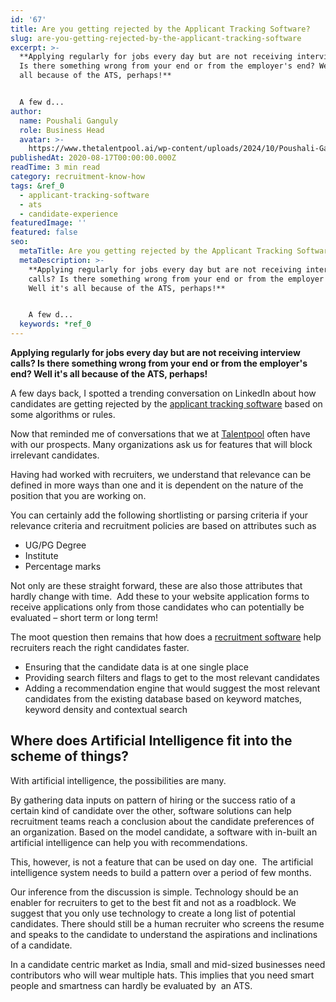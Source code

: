 ```yaml
---
id: '67'
title: Are you getting rejected by the Applicant Tracking Software?
slug: are-you-getting-rejected-by-the-applicant-tracking-software
excerpt: >-
  **Applying regularly for jobs every day but are not receiving interview calls?
  Is there something wrong from your end or from the employer's end? Well it's
  all because of the ATS, perhaps!**


  A few d...
author:
  name: Poushali Ganguly
  role: Business Head
  avatar: >-
    https://www.thetalentpool.ai/wp-content/uploads/2024/10/Poushali-Gangulyimage.webp
publishedAt: 2020-08-17T00:00:00.000Z
readTime: 3 min read
category: recruitment-know-how
tags: &ref_0
  - applicant-tracking-software
  - ats
  - candidate-experience
featuredImage: ''
featured: false
seo:
  metaTitle: Are you getting rejected by the Applicant Tracking Software?
  metaDescription: >-
    **Applying regularly for jobs every day but are not receiving interview
    calls? Is there something wrong from your end or from the employer's end?
    Well it's all because of the ATS, perhaps!**


    A few d...
  keywords: *ref_0
---
```


**Applying regularly for jobs every day but are not receiving interview calls? Is there something wrong from your end or from the employer's end? Well it's all because of the ATS, perhaps!**

A few days back, I spotted a trending conversation on LinkedIn about how candidates are getting rejected by the [applicant tracking software](https://www.thetalentpool.ai/blogs/ai-applicant-tracking-system/) based on some algorithms or rules.

Now that reminded me of conversations that we at [Talentpool](https://www.thetalentpool.ai/) often have with our prospects. Many organizations ask us for features that will block irrelevant candidates.

Having had worked with recruiters, we understand that relevance can be defined in more ways than one and it is dependent on the nature of the position that you are working on.

<!--more-->

You can certainly add the following shortlisting or parsing criteria if your relevance criteria and recruitment policies are based on attributes such as

- UG/PG Degree
- Institute
- Percentage marks

Not only are these straight forward, these are also those attributes that hardly change with time.  Add these to your website application forms to receive applications only from those candidates who can potentially be evaluated – short term or long term!

The moot question then remains that how does a [recruitment software](https://www.thetalentpool.ai/blogs/recruiting-software/) help recruiters reach the right candidates faster.

- Ensuring that the candidate data is at one single place
- Providing search filters and flags to get to the most relevant candidates
- Adding a recommendation engine that would suggest the most relevant candidates from the existing database based on keyword matches, keyword density and contextual search

## Where does Artificial Intelligence fit into the scheme of things?

With artificial intelligence, the possibilities are many.

By gathering data inputs on pattern of hiring or the success ratio of a certain kind of candidate over the other, software solutions can help recruitment teams reach a conclusion about the candidate preferences of an organization. Based on the model candidate, a software with in-built an artificial intelligence can help you with recommendations.

This, however, is not a feature that can be used on day one.  The artificial intelligence system needs to build a pattern over a period of few months.

Our inference from the discussion is simple. Technology should be an enabler for recruiters to get to the best fit and not as a roadblock. We suggest that you only use technology to create a long list of potential candidates. There should still be a human recruiter who screens the resume and speaks to the candidate to understand the aspirations and inclinations of a candidate.

In a candidate centric market as India, small and mid-sized businesses need contributors who will wear multiple hats. This implies that you need smart people and smartness can hardly be evaluated by  an ATS.
